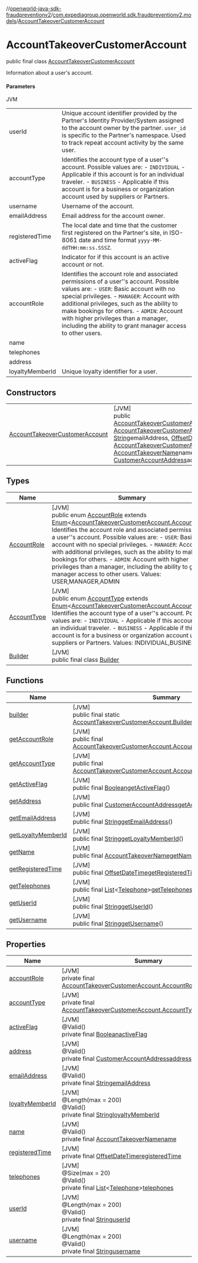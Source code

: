 //[openworld-java-sdk-fraudpreventionv2](../../../index.md)/[com.expediagroup.openworld.sdk.fraudpreventionv2.models](../index.md)/[AccountTakeoverCustomerAccount](index.md)

# AccountTakeoverCustomerAccount

public final class [AccountTakeoverCustomerAccount](index.md)

Information about a user's account.

#### Parameters

JVM

| | |
|---|---|
| userId | Unique account identifier provided by the Partner's Identity Provider/System assigned to the account owner by the partner. `user_id` is specific to the Partner's namespace. Used to track repeat account activity by the same user. |
| accountType | Identifies the account type of a user''s account. Possible values are: - `INDIVIDUAL` - Applicable if this account is for an individual traveler. - `BUSINESS` - Applicable if this account is for a business or organization account used by suppliers or Partners. |
| username | Username of the account. |
| emailAddress | Email address for the account owner. |
| registeredTime | The local date and time that the customer first registered on the Partner's site, in ISO-8061 date and time format `yyyy-MM-ddTHH:mm:ss.SSSZ`. |
| activeFlag | Indicator for if this account is an active account or not. |
| accountRole | Identifies the account role and associated permissions of a user''s account. Possible values are: - `USER`: Basic account with no special privileges. - `MANAGER`: Account with additional privileges, such as the ability to make bookings for others. - `ADMIN`: Account with higher privileges than a manager, including the ability to grant manager access to other users. |
| name |
| telephones |
| address |
| loyaltyMemberId | Unique loyalty identifier for a user. |

## Constructors

| | |
|---|---|
| [AccountTakeoverCustomerAccount](-account-takeover-customer-account.md) | [JVM]<br>public [AccountTakeoverCustomerAccount](index.md)[AccountTakeoverCustomerAccount](-account-takeover-customer-account.md)([String](https://docs.oracle.com/javase/8/docs/api/java/lang/String.html)userId, [AccountTakeoverCustomerAccount.AccountType](-account-type/index.md)accountType, [String](https://docs.oracle.com/javase/8/docs/api/java/lang/String.html)username, [String](https://docs.oracle.com/javase/8/docs/api/java/lang/String.html)emailAddress, [OffsetDateTime](https://docs.oracle.com/javase/8/docs/api/java/time/OffsetDateTime.html)registeredTime, [Boolean](https://docs.oracle.com/javase/8/docs/api/java/lang/Boolean.html)activeFlag, [AccountTakeoverCustomerAccount.AccountRole](-account-role/index.md)accountRole, [AccountTakeoverName](../-account-takeover-name/index.md)name, [List](https://docs.oracle.com/javase/8/docs/api/java/util/List.html)&lt;[Telephone](../-telephone/index.md)&gt;telephones, [CustomerAccountAddress](../-customer-account-address/index.md)address, [String](https://docs.oracle.com/javase/8/docs/api/java/lang/String.html)loyaltyMemberId) |

## Types

| Name | Summary |
|---|---|
| [AccountRole](-account-role/index.md) | [JVM]<br>public enum [AccountRole](-account-role/index.md) extends [Enum](https://docs.oracle.com/javase/8/docs/api/java/lang/Enum.html)&lt;[AccountTakeoverCustomerAccount.AccountRole](-account-role/index.md)&gt;<br>Identifies the account role and associated permissions of a user''s account. Possible values are: - `USER`: Basic account with no special privileges. - `MANAGER`: Account with additional privileges, such as the ability to make bookings for others. - `ADMIN`: Account with higher privileges than a manager, including the ability to grant manager access to other users. Values: USER,MANAGER,ADMIN |
| [AccountType](-account-type/index.md) | [JVM]<br>public enum [AccountType](-account-type/index.md) extends [Enum](https://docs.oracle.com/javase/8/docs/api/java/lang/Enum.html)&lt;[AccountTakeoverCustomerAccount.AccountType](-account-type/index.md)&gt;<br>Identifies the account type of a user''s account. Possible values are: - `INDIVIDUAL` - Applicable if this account is for an individual traveler. - `BUSINESS` - Applicable if this account is for a business or organization account used by suppliers or Partners. Values: INDIVIDUAL,BUSINESS |
| [Builder](-builder/index.md) | [JVM]<br>public final class [Builder](-builder/index.md) |

## Functions

| Name | Summary |
|---|---|
| [builder](builder.md) | [JVM]<br>public final static [AccountTakeoverCustomerAccount.Builder](-builder/index.md)[builder](builder.md)() |
| [getAccountRole](get-account-role.md) | [JVM]<br>public final [AccountTakeoverCustomerAccount.AccountRole](-account-role/index.md)[getAccountRole](get-account-role.md)() |
| [getAccountType](get-account-type.md) | [JVM]<br>public final [AccountTakeoverCustomerAccount.AccountType](-account-type/index.md)[getAccountType](get-account-type.md)() |
| [getActiveFlag](get-active-flag.md) | [JVM]<br>public final [Boolean](https://docs.oracle.com/javase/8/docs/api/java/lang/Boolean.html)[getActiveFlag](get-active-flag.md)() |
| [getAddress](get-address.md) | [JVM]<br>public final [CustomerAccountAddress](../-customer-account-address/index.md)[getAddress](get-address.md)() |
| [getEmailAddress](get-email-address.md) | [JVM]<br>public final [String](https://docs.oracle.com/javase/8/docs/api/java/lang/String.html)[getEmailAddress](get-email-address.md)() |
| [getLoyaltyMemberId](get-loyalty-member-id.md) | [JVM]<br>public final [String](https://docs.oracle.com/javase/8/docs/api/java/lang/String.html)[getLoyaltyMemberId](get-loyalty-member-id.md)() |
| [getName](get-name.md) | [JVM]<br>public final [AccountTakeoverName](../-account-takeover-name/index.md)[getName](get-name.md)() |
| [getRegisteredTime](get-registered-time.md) | [JVM]<br>public final [OffsetDateTime](https://docs.oracle.com/javase/8/docs/api/java/time/OffsetDateTime.html)[getRegisteredTime](get-registered-time.md)() |
| [getTelephones](get-telephones.md) | [JVM]<br>public final [List](https://docs.oracle.com/javase/8/docs/api/java/util/List.html)&lt;[Telephone](../-telephone/index.md)&gt;[getTelephones](get-telephones.md)() |
| [getUserId](get-user-id.md) | [JVM]<br>public final [String](https://docs.oracle.com/javase/8/docs/api/java/lang/String.html)[getUserId](get-user-id.md)() |
| [getUsername](get-username.md) | [JVM]<br>public final [String](https://docs.oracle.com/javase/8/docs/api/java/lang/String.html)[getUsername](get-username.md)() |

## Properties

| Name | Summary |
|---|---|
| [accountRole](index.md#-1900755733%2FProperties%2F-1883119931) | [JVM]<br>private final [AccountTakeoverCustomerAccount.AccountRole](-account-role/index.md)[accountRole](index.md#-1900755733%2FProperties%2F-1883119931) |
| [accountType](index.md#784538279%2FProperties%2F-1883119931) | [JVM]<br>private final [AccountTakeoverCustomerAccount.AccountType](-account-type/index.md)[accountType](index.md#784538279%2FProperties%2F-1883119931) |
| [activeFlag](index.md#-1803082182%2FProperties%2F-1883119931) | [JVM]<br>@Valid()<br>private final [Boolean](https://docs.oracle.com/javase/8/docs/api/java/lang/Boolean.html)[activeFlag](index.md#-1803082182%2FProperties%2F-1883119931) |
| [address](index.md#809259738%2FProperties%2F-1883119931) | [JVM]<br>@Valid()<br>private final [CustomerAccountAddress](../-customer-account-address/index.md)[address](index.md#809259738%2FProperties%2F-1883119931) |
| [emailAddress](index.md#-1424718828%2FProperties%2F-1883119931) | [JVM]<br>@Valid()<br>private final [String](https://docs.oracle.com/javase/8/docs/api/java/lang/String.html)[emailAddress](index.md#-1424718828%2FProperties%2F-1883119931) |
| [loyaltyMemberId](index.md#-1964641293%2FProperties%2F-1883119931) | [JVM]<br>@Length(max = 200)<br>@Valid()<br>private final [String](https://docs.oracle.com/javase/8/docs/api/java/lang/String.html)[loyaltyMemberId](index.md#-1964641293%2FProperties%2F-1883119931) |
| [name](index.md#-421000031%2FProperties%2F-1883119931) | [JVM]<br>@Valid()<br>private final [AccountTakeoverName](../-account-takeover-name/index.md)[name](index.md#-421000031%2FProperties%2F-1883119931) |
| [registeredTime](index.md#-2039671683%2FProperties%2F-1883119931) | [JVM]<br>private final [OffsetDateTime](https://docs.oracle.com/javase/8/docs/api/java/time/OffsetDateTime.html)[registeredTime](index.md#-2039671683%2FProperties%2F-1883119931) |
| [telephones](index.md#-1596904579%2FProperties%2F-1883119931) | [JVM]<br>@Size(max = 20)<br>@Valid()<br>private final [List](https://docs.oracle.com/javase/8/docs/api/java/util/List.html)&lt;[Telephone](../-telephone/index.md)&gt;[telephones](index.md#-1596904579%2FProperties%2F-1883119931) |
| [userId](index.md#-2079102586%2FProperties%2F-1883119931) | [JVM]<br>@Length(max = 200)<br>@Valid()<br>private final [String](https://docs.oracle.com/javase/8/docs/api/java/lang/String.html)[userId](index.md#-2079102586%2FProperties%2F-1883119931) |
| [username](index.md#747895094%2FProperties%2F-1883119931) | [JVM]<br>@Length(max = 200)<br>@Valid()<br>private final [String](https://docs.oracle.com/javase/8/docs/api/java/lang/String.html)[username](index.md#747895094%2FProperties%2F-1883119931) |
